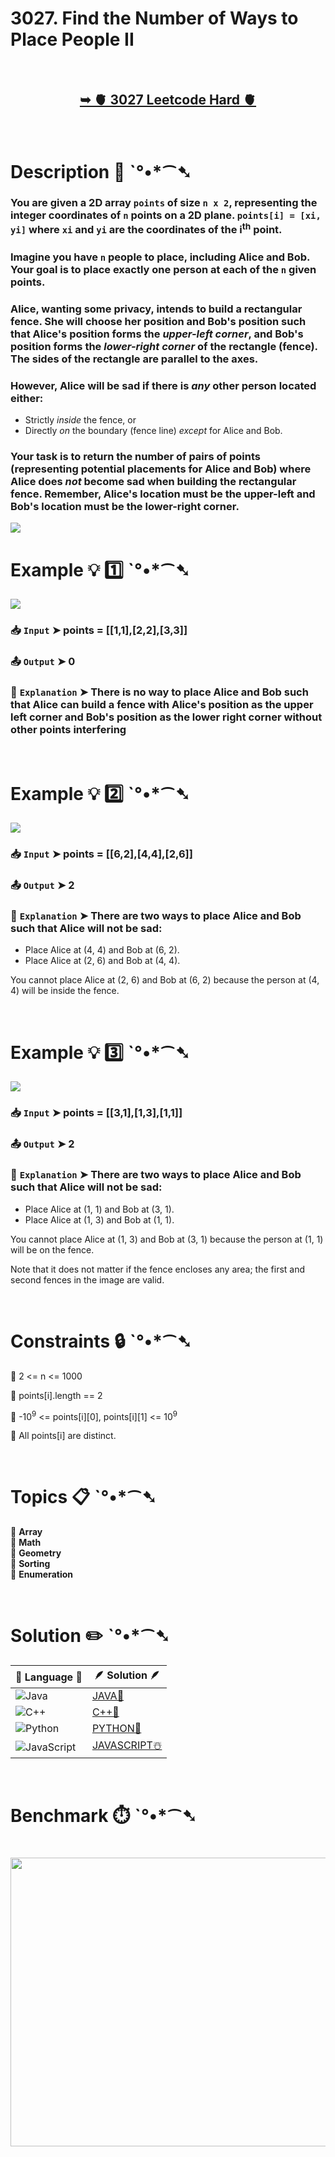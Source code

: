 # 3027. Find the Number of Ways to Place People II

</br>

<h2 align="center"> 

<a href="https://leetcode.com/problems/find-the-number-of-ways-to-place-people-ii/description/?envType=daily-question&envId=2025-09-03"><strong>➥ 🫀 3027 Leetcode Hard 🫀 </strong></a>
</h2>

</br>

# Description 📜 ˋ°•*⁀➷

### You are given a 2D array `points` of size `n x 2`, representing the integer coordinates of `n` points on a 2D plane. `points[i] = [xi, yi]` where `xi` and `yi` are the coordinates of the i<sup>th</sup> point.

### Imagine you have `n` people to place, including Alice and Bob. Your goal is to place exactly one person at each of the `n` given points.

### Alice, wanting some privacy, intends to build a rectangular fence.  She will choose her position and Bob's position such that Alice's position forms the *upper-left corner*, and Bob's position forms the *lower-right corner* of the rectangle (fence).  The sides of the rectangle are parallel to the axes.

### However, Alice will be sad if there is *any* other person located either:

- Strictly *inside* the fence, or
- Directly *on* the boundary (fence line) *except* for Alice and Bob.

### Your task is to return the number of pairs of points (representing potential placements for Alice and Bob) where Alice does *not* become sad when building the rectangular fence. Remember, Alice's location must be the upper-left and Bob's location must be the lower-right corner.

<img src="https://github.com/user-attachments/assets/f6592ea2-2c83-4383-9fc4-72722dafaffc" width="" height=""/>

</br>

# Example 💡 1️⃣ ˋ°•*⁀➷

<img src="https://github.com/user-attachments/assets/2afb50fe-1fae-4e53-bd2d-bf615b3a593a" width="" height=""/>

  ### 📥 `Input`  ➤ points = [[1,1],[2,2],[3,3]]

  ### 📤 `Output`  ➤ 0

  ### 🔦 `Explanation`  ➤ There is no way to place Alice and Bob such that Alice can build a fence with Alice's position as the upper left corner and Bob's position as the lower right corner without other points interfering

</br>

# Example 💡 2️⃣ ˋ°•*⁀➷

<img src="https://github.com/user-attachments/assets/ec13b79d-cc66-46b9-9cfa-095f07f0aeda" width="" height=""/>

  ### 📥 `Input` ➤ points = [[6,2],[4,4],[2,6]]

  ### 📤 `Output`  ➤ 2

  ### 🔦 `Explanation` ➤ There are two ways to place Alice and Bob such that Alice will not be sad:

- Place Alice at (4, 4) and Bob at (6, 2).
- Place Alice at (2, 6) and Bob at (4, 4).

You cannot place Alice at (2, 6) and Bob at (6, 2) because the person at (4, 4) will be inside the fence.

</br>

# Example 💡 3️⃣ ˋ°•*⁀➷

<img src="https://github.com/user-attachments/assets/c0859083-acc0-4480-b013-8da1fbee966a" width="" height=""/>

  ### 📥 `Input` ➤ points = [[3,1],[1,3],[1,1]]

  ### 📤 `Output`  ➤ 2

  ### 🔦 `Explanation` ➤ There are two ways to place Alice and Bob such that Alice will not be sad:

- Place Alice at (1, 1) and Bob at (3, 1).
- Place Alice at (1, 3) and Bob at (1, 1).

You cannot place Alice at (1, 3) and Bob at (3, 1) because the person at (1, 1) will be on the fence.

Note that it does not matter if the fence encloses any area; the first and second fences in the image are valid.

</br>

# Constraints 🔒 ˋ°•*⁀➷

🔹 2 <= n <= 1000 </br>

🔹 points[i].length == 2 </br>

🔹 -10<sup>9</sup> <= points[i][0], points[i][1] <= 10<sup>9</sup> </br>

🔹 All points[i] are distinct. </br>

</br>

# Topics 📋 ˋ°•*⁀➷

🔸 **Array**  </br>
🔸 **Math**  </br>
🔸 **Geometry**  </br>
🔸 **Sorting**  </br>
🔸 **Enumeration**  </br>

</br>

# Solution ✏️ ˋ°•*⁀➷

| 📒 Language 📒  | 🪶 Solution 🪶 |
| ------------- | ------------- |
|  ![Java](https://img.shields.io/badge/java-%23ED8B00.svg?style=for-the-badge&logo=openjdk&logoColor=white)  | [JAVA🍁](https://github.com/Prakhar-002/LEETCODE/blob/main/%F0%9F%8D%84%20Daily%20Challenge%202025%20%F0%9F%8D%B3/%F0%9F%94%AC%20Examine%20Thoroughly%20%F0%9F%A7%AC/09%20Sep%20%F0%9F%8E%83/03%20-%2009%20-%202025%20---%203027.%20Find%20the%20Number%20of%20Ways%20to%20Place%20People%20II%20%E2%98%83%EF%B8%8F%20%F0%9F%8D%81%20%F0%9F%8D%B0%20%F0%9F%8E%B2/%F0%9F%8D%81JAVA%20-%203027.%20Find%20the%20Number%20of%20Ways%20to%20Place%20People%20II.java) |
|  ![C++](https://img.shields.io/badge/c++-%2300599C.svg?style=for-the-badge&logo=c%2B%2B&logoColor=white)  | [C++🎲](https://github.com/Prakhar-002/LEETCODE/blob/main/%F0%9F%8D%84%20Daily%20Challenge%202025%20%F0%9F%8D%B3/%F0%9F%94%AC%20Examine%20Thoroughly%20%F0%9F%A7%AC/09%20Sep%20%F0%9F%8E%83/03%20-%2009%20-%202025%20---%203027.%20Find%20the%20Number%20of%20Ways%20to%20Place%20People%20II%20%E2%98%83%EF%B8%8F%20%F0%9F%8D%81%20%F0%9F%8D%B0%20%F0%9F%8E%B2/%F0%9F%8E%B2CPP%20-%203027.%20Find%20the%20Number%20of%20Ways%20to%20Place%20People%20II.cpp)  |
|  ![Python](https://img.shields.io/badge/python-3670A0?style=for-the-badge&logo=python&logoColor=ffdd54)    | [PYTHON🍰](https://github.com/Prakhar-002/LEETCODE/blob/main/%F0%9F%8D%84%20Daily%20Challenge%202025%20%F0%9F%8D%B3/%F0%9F%94%AC%20Examine%20Thoroughly%20%F0%9F%A7%AC/09%20Sep%20%F0%9F%8E%83/03%20-%2009%20-%202025%20---%203027.%20Find%20the%20Number%20of%20Ways%20to%20Place%20People%20II%20%E2%98%83%EF%B8%8F%20%F0%9F%8D%81%20%F0%9F%8D%B0%20%F0%9F%8E%B2/%F0%9F%8D%B0PYTHON%20-%203027.%20Find%20the%20Number%20of%20Ways%20to%20Place%20People%20II.py) |
| ![JavaScript](https://img.shields.io/badge/javascript-%23323330.svg?style=for-the-badge&logo=javascript&logoColor=%23F7DF1E)   | [JAVASCRIPT☃️](https://github.com/Prakhar-002/LEETCODE/blob/main/%F0%9F%8D%84%20Daily%20Challenge%202025%20%F0%9F%8D%B3/%F0%9F%94%AC%20Examine%20Thoroughly%20%F0%9F%A7%AC/09%20Sep%20%F0%9F%8E%83/03%20-%2009%20-%202025%20---%203027.%20Find%20the%20Number%20of%20Ways%20to%20Place%20People%20II%20%E2%98%83%EF%B8%8F%20%F0%9F%8D%81%20%F0%9F%8D%B0%20%F0%9F%8E%B2/%E2%98%83%EF%B8%8FJAVASCRIPT%20-%203027.%20Find%20the%20Number%20of%20Ways%20to%20Place%20People%20II.js) |

</br>

# Benchmark ⏱️ ˋ°•*⁀➷

<h1  align="center" >

<img src ="https://github.com/user-attachments/assets/715e3e3d-e0c4-4192-b079-84e6961ae8f0" width = "700px" height="462px" />

</h1>

